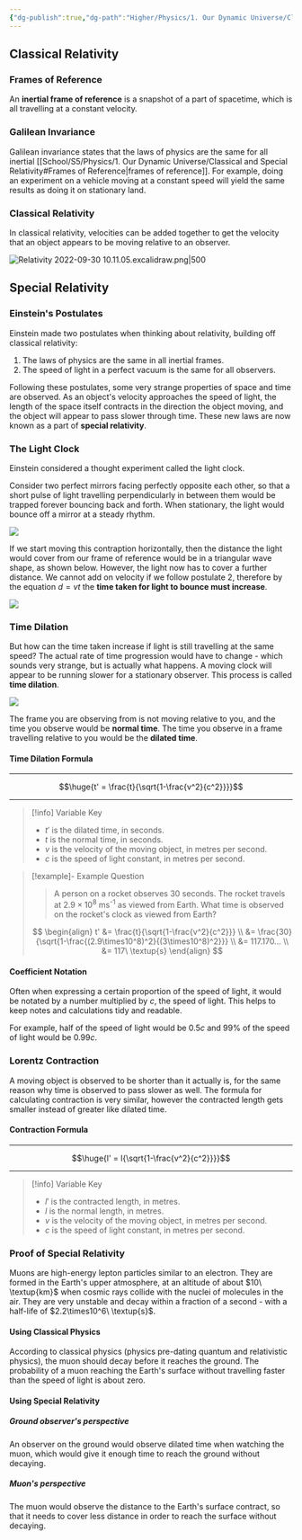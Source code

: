 ```yaml
---
{"dg-publish":true,"dg-path":"Higher/Physics/1. Our Dynamic Universe/Classical and Special Relativity.md","dg-permalink":"physics/special-relativity","permalink":"/physics/special-relativity/"}
---
```


## Classical Relativity
### Frames of Reference
An **inertial frame of reference** is a snapshot of a part of spacetime, which is all travelling at a constant velocity.

### Galilean Invariance
Galilean invariance states that the laws of physics are the same for all inertial [[School/S5/Physics/1. Our Dynamic Universe/Classical and Special Relativity#Frames of Reference\|frames of reference]]. For example, doing an experiment on a vehicle moving at a constant speed will yield the same results as doing it on stationary land.

### Classical Relativity
In classical relativity, velocities can be added together to get the velocity that an object appears to be moving relative to an observer.

![Relativity 2022-09-30 10.11.05.excalidraw.png|500](/img/user/!%20Obsidian/Excalidraw/Relativity%202022-09-30%2010.11.05.excalidraw.png)

## Special Relativity
### Einstein's Postulates
Einstein made two postulates when thinking about relativity, building off classical relativity:

1. The laws of physics are the same in all inertial frames.
2. The speed of light in a perfect vacuum is the same for all observers.

Following these postulates, some very strange properties of space and time are observed. As an object's velocity approaches the speed of light, the length of the space itself contracts in the direction the object moving, and the object will appear to pass slower through time. These new laws are now known as a part of **special relativity**.

### The Light Clock
Einstein considered a thought experiment called the light clock.

Consider two perfect mirrors facing perfectly opposite each other, so that a short pulse of light travelling perpendicularly in between them would be trapped forever bouncing back and forth. When stationary, the light would bounce off a mirror at a steady rhythm.

![](https://www.einstein-online.info/wp-content/uploads/SRT_Lichtuhr_%C2%A9_Daniela_Leitner_Markus_Poessel_Einstein-Online.gif)

If we start moving this contraption horizontally, then the distance the light would cover from our frame of reference would be in a triangular wave shape, as shown below. However, the light now has to cover a further distance. We cannot add on velocity if we follow postulate 2, therefore by the equation $d=vt$ the **time taken for light to bounce must increase**.

![](https://www.einstein-online.info/wp-content/uploads/SRT_Lichtuhr_path_%C2%A9_Daniela_Leitner_Markus_Poessel_Einstein-Online-1.jpg)

### Time Dilation
But how can the time taken increase if light is still travelling at the same speed? The actual rate of time progression would have to change - which sounds very strange, but is actually what happens. A moving clock will appear to be running slower for a stationary observer. This process is called **time dilation**.

![](https://www.einstein-online.info/wp-content/uploads/SRT_Lichtuhren_%C2%A9_Daniela_Leitner_Markus_Poessel_Einstein-Online.gif)

The frame you are observing from is not moving relative to you, and the time you observe would be **normal time**. The time you observe in a frame travelling relative to you would be the **dilated time**.

#### Time Dilation Formula

---

$$\huge{t' = \frac{t}{\sqrt{1-\frac{v^2}{c^2}}}}$$

---

> [!info] Variable Key
> 
> - $t'$ is the dilated time, in seconds.
> - $t$ is the normal time, in seconds.
> - $v$ is the velocity of the moving object, in metres per second.
> - $c$ is the speed of light constant, in metres per second.

> [!example]- Example Question
> 
> > A person on a rocket observes 30 seconds. The rocket travels at $2.9\times10^8$ ms<sup>-1</sup> as viewed from Earth. What time is observed on the rocket's clock as viewed from Earth?
> 
> $$
> \begin{align}
> t' &= \frac{t}{\sqrt{1-\frac{v^2}{c^2}}} \\
> &= \frac{30}{\sqrt{1-\frac{(2.9\times10^8)^2}{(3\times10^8)^2}}} \\
> &= 117.170... \\
> &= 117\ \textup{s}
> \end{align}
> $$

#### Coefficient Notation
Often when expressing a certain proportion of the speed of light, it would be notated by a number multiplied by $c$, the speed of light. This helps to keep notes and calculations tidy and readable.

For example, half of the speed of light would be $0.5c$ and 99% of the speed of light would be $0.99c$.

### Lorentz Contraction
A moving object is observed to be shorter than it actually is, for the same reason why time is observed to pass slower as well. The formula for calculating contraction is very similar, however the contracted length gets smaller instead of greater like dilated time.

#### Contraction Formula

---

$$\huge{l' = l{\sqrt{1-\frac{v^2}{c^2}}}}$$

---
> [!info] Variable Key
> 
> - $l'$ is the contracted length, in metres.
> - $l$ is the normal length, in metres.
> - $v$ is the velocity of the moving object, in metres per second.
> - $c$ is the speed of light constant, in metres per second.

### Proof of Special Relativity
Muons are high-energy lepton particles similar to an electron. They are formed in the Earth's upper atmosphere, at an altitude of about $10\ \textup{km}$ when cosmic rays collide with the nuclei of molecules in the air. They are very unstable and decay within a fraction of a second - with a half-life of $2.2\times10^6\ \textup{s}$.

#### Using Classical Physics
According to classical physics (physics pre-dating quantum and relativistic physics), the muon should decay before it reaches the ground. The probability of a muon reaching the Earth's surface without travelling faster than the speed of light is about zero.

#### Using Special Relativity
##### Ground observer's perspective
An observer on the ground would observe dilated time when watching the muon, which would give it enough time to reach the ground without decaying.

##### Muon's perspective
The muon would observe the distance to the Earth's surface contract, so that it needs to cover less distance in order to reach the surface without decaying.